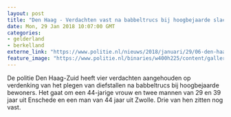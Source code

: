 ```yaml
---
layout: post
title: "Den Haag - Verdachten vast na babbeltrucs bij hoogbejaarde slachtoffers"
date: Mon, 29 Jan 2018 10:07:00 GMT
categories: 
- gelderland 
- berkelland 
externe_link: "https://www.politie.nl/nieuws/2018/januari/29/06-den-haag-verdachten-vast-na-babbeltrucs-bij-hoogbejaarde-slachtoffers.html"
feature_image: "https://www.politie.nl/binaries/w400h225/content/gallery/politie/stockfotos/algemeen/ingesloten-arrestant-in-observatiecel-cel-zonder-dikke-deur.jpg"
---
```


De politie Den Haag-Zuid heeft vier verdachten aangehouden op verdenking van het plegen van diefstallen na babbeltrucs bij hoogbejaarde bewoners. Het gaat om een 44-jarige vrouw en twee mannen van 29 en 39 jaar uit Enschede en een man van 44 jaar uit Zwolle. Drie van hen zitten nog vast.
